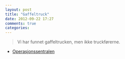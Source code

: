 ```yaml
---
layout: post
title: "Gaffeltruck"
date: 2012-09-22 17:27
comments: true
categories: 
---
```

> Vi har funnet gaffeltrucken, men ikke truckførerne.
- [Operasjonssentralen](https://twitter.com/oslopolitiops/statuses/249303816082702338)
